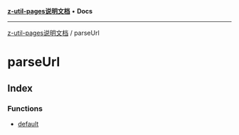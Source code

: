 [**z-util-pages说明文档**](../README.md) • **Docs**

***

[z-util-pages说明文档](../modules.md) / parseUrl

# parseUrl

## Index

### Functions

- [default](functions/default.md)
